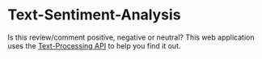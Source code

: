 # Text-Sentiment-Analysis

Is this review/comment positive, negative or neutral? This web application uses the [Text-Processing API](https://rapidapi.com/japerk/api/text-processing/) to help you find it out.
